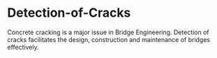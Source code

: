 # Detection-of-Cracks
Concrete cracking is a major issue in Bridge Engineering. Detection of cracks facilitates the design, construction and maintenance of bridges effectively.
